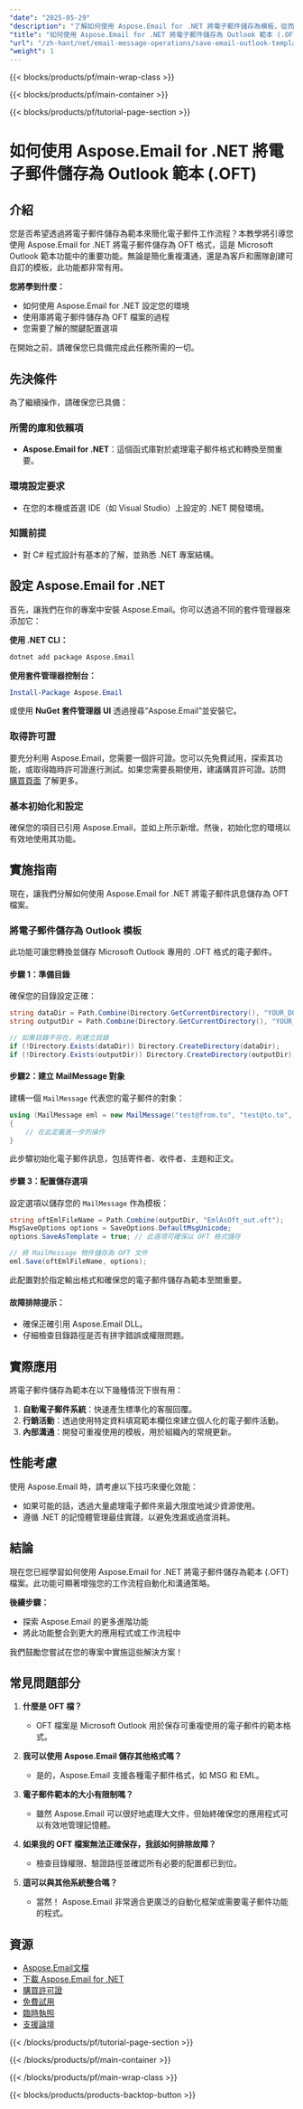 ```yaml
---
"date": "2025-05-29"
"description": "了解如何使用 Aspose.Email for .NET 將電子郵件儲存為模板，從而自動化您的電子郵件工作流程。簡化溝通流程，輕鬆建立可自訂的範本。"
"title": "如何使用 Aspose.Email for .NET 將電子郵件儲存為 Outlook 範本 (.OFT)"
"url": "/zh-hant/net/email-message-operations/save-email-outlook-template-aspose-email-net/"
"weight": 1
---
```


{{< blocks/products/pf/main-wrap-class >}}

{{< blocks/products/pf/main-container >}}

{{< blocks/products/pf/tutorial-page-section >}}
# 如何使用 Aspose.Email for .NET 將電子郵件儲存為 Outlook 範本 (.OFT)

## 介紹

您是否希望透過將電子郵件儲存為範本來簡化電子郵件工作流程？本教學將引導您使用 Aspose.Email for .NET 將電子郵件儲存為 OFT 格式，這是 Microsoft Outlook 範本功能中的重要功能。無論是簡化重複溝通，還是為客戶和團隊創建可自訂的模板，此功能都非常有用。

**您將學到什麼：**
- 如何使用 Aspose.Email for .NET 設定您的環境
- 使用庫將電子郵件儲存為 OFT 檔案的過程
- 您需要了解的關鍵配置選項

在開始之前，請確保您已具備完成此任務所需的一切。

## 先決條件

為了繼續操作，請確保您已具備：

### 所需的庫和依賴項
- **Aspose.Email for .NET**：這個函式庫對於處理電子郵件格式和轉換至關重要。
  
### 環境設定要求
- 在您的本機或首選 IDE（如 Visual Studio）上設定的 .NET 開發環境。

### 知識前提
- 對 C# 程式設計有基本的了解，並熟悉 .NET 專案結構。

## 設定 Aspose.Email for .NET

首先，讓我們在你的專案中安裝 Aspose.Email。你可以透過不同的套件管理器來添加它：

**使用 .NET CLI：**
```bash
dotnet add package Aspose.Email
```

**使用套件管理器控制台：**
```powershell
Install-Package Aspose.Email
```

或使用 **NuGet 套件管理器 UI** 透過搜尋“Aspose.Email”並安裝它。

### 取得許可證

要充分利用 Aspose.Email，您需要一個許可證。您可以先免費試用，探索其功能，或取得臨時許可證進行測試。如果您需要長期使用，建議購買許可證。訪問 [購買頁面](https://purchase.aspose.com/buy) 了解更多。

### 基本初始化和設定

確保您的項目已引用 Aspose.Email，並如上所示新增。然後，初始化您的環境以有效地使用其功能。

## 實施指南

現在，讓我們分解如何使用 Aspose.Email for .NET 將電子郵件訊息儲存為 OFT 檔案。

### 將電子郵件儲存為 Outlook 模板

此功能可讓您轉換並儲存 Microsoft Outlook 專用的 .OFT 格式的電子郵件。

#### 步驟 1：準備目錄

確保您的目錄設定正確：
```csharp
string dataDir = Path.Combine(Directory.GetCurrentDirectory(), "YOUR_DOCUMENT_DIRECTORY");
string outputDir = Path.Combine(Directory.GetCurrentDirectory(), "YOUR_OUTPUT_DIRECTORY");

// 如果目錄不存在，則建立目錄
if (!Directory.Exists(dataDir)) Directory.CreateDirectory(dataDir);
if (!Directory.Exists(outputDir)) Directory.CreateDirectory(outputDir);
```

#### 步驟2：建立 MailMessage 對象

建構一個 `MailMessage` 代表您的電子郵件的對象：
```csharp
using (MailMessage eml = new MailMessage("test@from.to", "test@to.to", "template subject", "Template body"))
{
    // 在此定義進一步的操作
}
```
此步驟初始化電子郵件訊息，包括寄件者、收件者、主題和正文。

#### 步驟 3：配置儲存選項

設定選項以儲存您的 `MailMessage` 作為模板：
```csharp
string oftEmlFileName = Path.Combine(outputDir, "EmlAsOft_out.oft");
MsgSaveOptions options = SaveOptions.DefaultMsgUnicode;
options.SaveAsTemplate = true; // 此選項可確保以 OFT 格式儲存

// 將 MailMessage 物件儲存為 OFT 文件
eml.Save(oftEmlFileName, options);
```
此配置對於指定輸出格式和確保您的電子郵件儲存為範本至關重要。

#### 故障排除提示：
- 確保正確引用 Aspose.Email DLL。
- 仔細檢查目錄路徑是否有拼字錯誤或權限問題。
  
## 實際應用

將電子郵件儲存為範本在以下幾種情況下很有用：
1. **自動電子郵件系統**：快速產生標準化的客服回覆。
2. **行銷活動**：透過使用特定資料填寫範本欄位來建立個人化的電子郵件活動。
3. **內部溝通**：開發可重複使用的模板，用於組織內的常規更新。

## 性能考慮

使用 Aspose.Email 時，請考慮以下技巧來優化效能：
- 如果可能的話，透過大量處理電子郵件來最大限度地減少資源使用。
- 遵循 .NET 的記憶體管理最佳實踐，以避免洩漏或過度消耗。
  
## 結論

現在您已經學習如何使用 Aspose.Email for .NET 將電子郵件儲存為範本 (.OFT) 檔案。此功能可顯著增強您的工作流程自動化和溝通策略。

**後續步驟：**
- 探索 Aspose.Email 的更多進階功能
- 將此功能整合到更大的應用程式或工作流程中

我們鼓勵您嘗試在您的專案中實施這些解決方案！

## 常見問題部分

1. **什麼是 OFT 檔？**
   - OFT 檔案是 Microsoft Outlook 用於保存可重複使用的電子郵件的範本格式。

2. **我可以使用 Aspose.Email 儲存其他格式嗎？**
   - 是的，Aspose.Email 支援各種電子郵件格式，如 MSG 和 EML。

3. **電子郵件範本的大小有限制嗎？**
   - 雖然 Aspose.Email 可以很好地處理大文件，但始終確保您的應用程式可以有效地管理記憶體。

4. **如果我的 OFT 檔案無法正確保存，我該如何排除故障？**
   - 檢查目錄權限、驗證路徑並確認所有必要的配置都已到位。

5. **這可以與其他系統整合嗎？**
   - 當然！ Aspose.Email 非常適合更廣泛的自動化框架或需要電子郵件功能的程式。

## 資源
- [Aspose.Email文檔](https://reference.aspose.com/email/net/)
- [下載 Aspose.Email for .NET](https://releases.aspose.com/email/net/)
- [購買許可證](https://purchase.aspose.com/buy)
- [免費試用](https://releases.aspose.com/email/net/)
- [臨時執照](https://purchase.aspose.com/temporary-license/)
- [支援論壇](https://forum.aspose.com/c/email/10)

{{< /blocks/products/pf/tutorial-page-section >}}

{{< /blocks/products/pf/main-container >}}

{{< /blocks/products/pf/main-wrap-class >}}

{{< blocks/products/products-backtop-button >}}